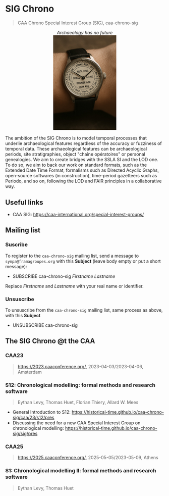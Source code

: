 # SIG Chrono
> CAA Chrono Special Interest Group (SIG), caa-chrono-sig

<p align="center">
	<em>Archaeology has no future</em><br>
	<img src="./sig/images/caa-chrono-sig-logo.jpeg" width="200">
</p>

The ambition of the SIG Chrono is to model temporal processes that underlie archaeological features regardless of the accuracy or fuzziness of temporal data. These archaeological features can be archaeological periods, site stratigraphies, object "chaîne opératoires" or personal genealogies. We aim to create bridges with the SSLA SI and the LOD one. To do so, we aim to back our work on standard formats, such as the Extended Date Time Format, formalisms such as Directed Acyclic Graphs, open-source softwares (in construction), time-period gazetteers such as Periodo, and so on, following the LOD and FAIR principles in a collaborative way.

## Useful links

* CAA SIG: https://caa-international.org/special-interest-groups/

## Mailing list

### Suscribe

To register to the `caa-chrono-sig` mailing list, send a message to `sympa@framagroupes.org` with this **Subject** (leave body empty or put a short message):

- SUBSCRIBE caa-chrono-sig *Firstname* *Lastname*

Replace *Firstname* and *Lastname* with your real name or identifier.

### Unsuscribe

To unsuscribe from the `caa-chrono-sig` mailing list, same process as above, with this **Subject**

- UNSUBSCRIBE caa-chrono-sig

## The SIG Chrono @t the CAA

### CAA23
> https://2023.caaconference.org/, 2023-04-03/2023-04-06, Amsterdam

### S12: Chronological modelling: formal methods and research software
> Eythan Levy, Thomas Huet, Florian Thiery, Allard W. Mees

* General Introduction to S12: https://historical-time.github.io/caa-chrono-sig/caa/23/s12/pres
* Discussing the need for a new CAA Special Interest Group on chronological modelling: https://historical-time.github.io/caa-chrono-sig/sig/pres

### CAA25
> https://2025.caaconference.org/, 2025-05-05/2023-05-09, Athens


### S1: Chronological modelling II: formal methods and research software
> Eythan Levy, Thomas Huet


